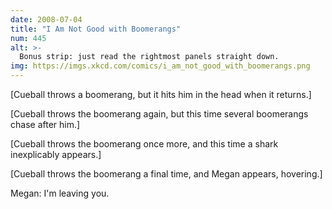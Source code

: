 ```yaml
---
date: 2008-07-04
title: "I Am Not Good with Boomerangs"
num: 445
alt: >-
  Bonus strip: just read the rightmost panels straight down.
img: https://imgs.xkcd.com/comics/i_am_not_good_with_boomerangs.png
---
```

[Cueball throws a boomerang, but it hits him in the head when it returns.]

[Cueball throws the boomerang again, but this time several boomerangs chase after him.]

[Cueball throws the boomerang once more, and this time a shark inexplicably appears.]

[Cueball throws the boomerang a final time, and Megan appears, hovering.]

Megan: I'm leaving you.